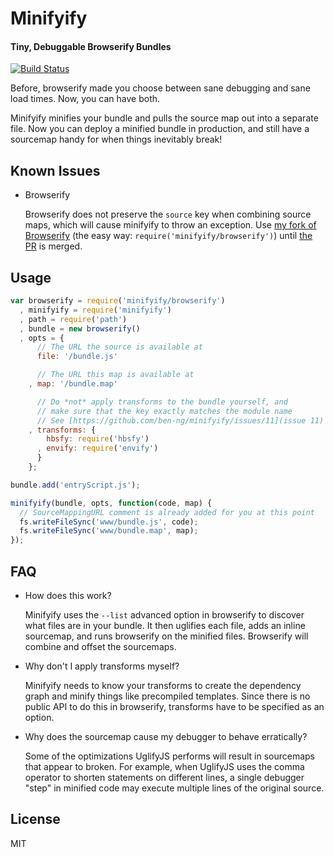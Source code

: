 Minifyify
=========
#### Tiny, Debuggable Browserify Bundles

[![Build Status](https://travis-ci.org/ben-ng/minifyify.png?branch=master)](https://travis-ci.org/ben-ng/minifyify)

Before, browserify made you choose between sane debugging and sane load times. Now, you can have both.

Minifyify minifies your bundle and pulls the source map out into a separate file. Now you can deploy a minified bundle in production, and still have a sourcemap handy for when things inevitably break!

## Known Issues

 * Browserify

    Browserify does not preserve the `source` key when combining source maps, which will cause minifyify to throw an exception. Use [my fork of Browserify](https://github.com/ben-ng/node-browserify/archive/master.zip) (the easy way: `require('minifyify/browserify')`) until [the PR](https://github.com/thlorenz/combine-source-map/pull/6) is merged.

## Usage

```js
var browserify = require('minifyify/browserify')
  , minifyify = require('minifyify')
  , path = require('path')
  , bundle = new browserify()
  , opts = {
      // The URL the source is available at
      file: '/bundle.js'

      // The URL this map is available at
    , map: '/bundle.map'

      // Do *not* apply transforms to the bundle yourself, and
      // make sure that the key exactly matches the module name
      // See [https://github.com/ben-ng/minifyify/issues/11](issue 11) for why
    , transforms: {
        hbsfy: require('hbsfy')
      , envify: require('envify')
      }
    };

bundle.add('entryScript.js');

minifyify(bundle, opts, function(code, map) {
  // SourceMappingURL comment is already added for you at this point
  fs.writeFileSync('www/bundle.js', code);
  fs.writeFileSync('www/bundle.map', map);
});
```

## FAQ

 * How does this work?

   Minifyify uses the `--list` advanced option in browserify to discover what files are in your bundle. It then uglifies each file, adds an inline sourcemap, and runs browserify on the minified files. Browserify will combine and offset the sourcemaps.

 * Why don't I apply transforms myself?

   Minifyify needs to know your transforms to create the dependency graph and minify things like precompiled templates. Since there is no public API to do this in browserify, transforms have to be specified as an option.

 * Why does the sourcemap cause my debugger to behave erratically?

   Some of the optimizations UglifyJS performs will result in sourcemaps that appear to broken. For example, when UglifyJS uses the comma operator to shorten statements on different lines, a single debugger "step" in minified code may execute multiple lines of the original source.

## License
MIT
